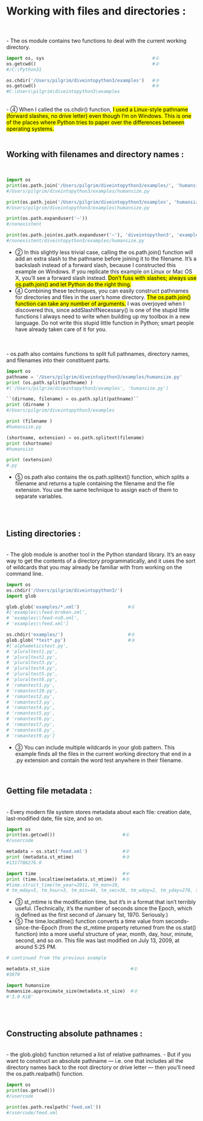 # Working with files and directories :
</br>
</br>
-   The os module contains two functions to deal with the current working directory.
</br>

```python
import os, sys                                        #①
os.getcwd()                                           #②
#/C:\Python31

os.chdir('/Users/pilgrim/diveintopython3/examples')   #③
os.getcwd()                                           #④
#C:\Users\pilgrim\diveintopython3\examples
```
</br>
-   ④ When I called the os.chdir() function, <mark>I used a Linux-style pathname (forward slashes, no drive letter) even though I’m on Windows. This is one of the places where Python tries to paper over the differences between operating systems.</mark>
</br>
</br>

## Working with filenames and directory names :
</br>

```python
import os
print(os.path.join('/Users/pilgrim/diveintopython3/examples/', 'humansize.py'))              #①
#/Users/pilgrim/diveintopython3/examples/humansize.py

print(os.path.join('/Users/pilgrim/diveintopython3/examples', 'humansize.py'))               #②
#/Users/pilgrim/diveintopython3/examples\humansize.py

print(os.path.expanduser('~'))                                                               #③
#/nonexistent

print(os.path.join(os.path.expanduser('~'), 'diveintopython3', 'examples', 'humansize.py'))  #④
#/nonexistent/diveintopython3/examples/humansize.py
```

-   ② In this slightly less trivial case, calling the os.path.join() function will add an extra slash to the pathname before joining it to the filename. It’s a backslash instead of a forward slash, because I constructed this example on Windows. If you replicate this example on Linux or Mac OS X, you’ll see a forward slash instead. <mark>Don’t fuss with slashes; always use os.path.join() and let Python do the right thing.</mark>
-   ④ Combining these techniques, you can easily construct pathnames for directories and files in the user’s home directory. <mark>The os.path.join() function can take any number of arguments.</mark> I was overjoyed when I discovered this, since addSlashIfNecessary() is one of the stupid little functions I always need to write when building up my toolbox in a new language. Do not write this stupid little function in Python; smart people have already taken care of it for you.

</br>
</br>
-   os.path also contains functions to split full pathnames, directory names, and filenames into their constituent parts.
</br>

```python
import os
pathname = '/Users/pilgrim/diveintopython3/examples/humansize.py'
print (os.path.split(pathname) )                                       #①
#('/Users/pilgrim/diveintopython3/examples', 'humansize.py')

``(dirname, filename) = os.path.split(pathname)``                          #②
print (dirname )                                                       #③
#/Users/pilgrim/diveintopython3/examples

print (filename )                                                      #④
#humansize.py

(shortname, extension) = os.path.splitext(filename)                    #⑤
print (shortname)
#humansize

print (extension)
#.py
```
-   ⑤ os.path also contains the os.path.splitext() function, which splits a filename and returns a tuple containing the filename and the file extension. You use the same technique to assign each of them to separate variables.

</br>
</br>

## Listing directories :
</br>
-   The glob module is another tool in the Python standard library. It’s an easy way to get the contents of a directory programmatically, and it uses the sort of wildcards that you may already be familiar with from working on the command line.
</br>

```python
import os
os.chdir('/Users/pilgrim/diveintopython3/')
import glob

glob.glob('examples/*.xml')                  #①
#['examples\\feed-broken.xml',
# 'examples\\feed-ns0.xml',
# 'examples\\feed.xml']

os.chdir('examples/')                        #②
glob.glob('*test*.py')                       #③
#['alphameticstest.py',
# 'pluraltest1.py',
# 'pluraltest2.py',
# 'pluraltest3.py',
# 'pluraltest4.py',
# 'pluraltest5.py',
# 'pluraltest6.py',
# 'romantest1.py',
# 'romantest10.py',
# 'romantest2.py',
# 'romantest3.py',
# 'romantest4.py',
# 'romantest5.py',
# 'romantest6.py',
# 'romantest7.py',
# 'romantest8.py',
# 'romantest9.py']
```

-   ③ You can include multiple wildcards in your glob pattern. This example finds all the files in the current working directory that end in a .py extension and contain the word test anywhere in their filename.

</br>

## Getting file metadata :
</br>
- Every modern file system stores metadata about each file: creation date, last-modified date, file size, and so on.
</br>

```python
import os
print(os.getcwd())                         #①
#/usercode

metadata = os.stat('feed.xml')             #②
print (metadata.st_mtime)                  #③
#1317786276.0

import time                                #④
print (time.localtime(metadata.st_mtime))  #⑤
#time.struct_time(tm_year=2011, tm_mon=10, 
# tm_mday=5, tm_hour=3, tm_min=44, tm_sec=36, tm_wday=2, tm_yday=278, tm_isdst=0)
```

-   ③ st_mtime is the modification time, but it’s in a format that isn’t terribly useful. (Technically, it’s the number of seconds since the Epoch, which is defined as the first second of January 1st, 1970. Seriously.)
-   ⑤ The time.localtime() function converts a time value from seconds-since-the-Epoch (from the st_mtime property returned from the os.stat() function) into a more useful structure of year, month, day, hour, minute, second, and so on. This file was last modified on July 13, 2009, at around 5:25 PM.

```python
# continued from the previous example

metadata.st_size                              #①
#3070

import humansize
humansize.approximate_size(metadata.st_size)  #②
#'3.0 KiB'
```

</br>
</br>

## Constructing absolute pathnames :
</br>
-   the glob.glob() function returned a list of relative pathnames.
-   But if you want to construct an absolute pathname — i.e. one that includes all the directory names back to the root directory or drive letter — then you’ll need the os.path.realpath() function.

```python
import os
print(os.getcwd())
#/usercode

print(os.path.realpath('feed.xml'))
#/usercode/feed.xml
```


